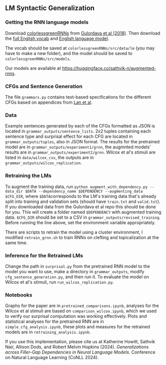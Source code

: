 ## LM Syntactic Generalization

### Getting the RNN language models

Download [colorlessgreenRNNs](https://github.com/facebookresearch/colorlessgreenRNNs/) from [Gulordava et al (2018)](https://aclanthology.org/N18-1108/). Then download the [full English vocab](https://dl.fbaipublicfiles.com/colorless-green-rnns/training-data/English/vocab.txt) and [English language model](https://dl.fbaipublicfiles.com/colorless-green-rnns/best-models/English/hidden650_batch128_dropout0.2_lr20.0.pt).

The vocab should be saved at `colorlessgreenRNNs/src/data/lm` (you may have to make a new folder), and the model should be saved to `colorlessgreenRNNs/src/models`.

Our models are available at https://huggingface.co/sathvik-n/augmented-rnns.

### CFGs and Sentence Generation

The file `grammars.py` contains text-based specifications for the different CFGs based on appendices from [Lan et al](https://lingbuzz.net/lingbuzz/006829).

### Data

Example sentences generated by each of the CFGs formatted as JSON is located in `grammar_outputs/sentence_lists`. 2x2 tuples containing each sentence type and surprisal effect for each CFG are located in `grammar_outputs/tuples`, also in JSON format.
The results for the pretrained model are in `grammar_outputs/experiment1/grnn`, the augmnted models' results are in `grammar_outputs/experiment2/grnn`. 
Wilcox et al's stimuli are listed in `data/wilcox_csv`, the outputs are in `grammar_outputs/wilcox_replication`.

### Retraining the LMs

To augment the training data, run `python augment_with_dependency.py --data_dir $DATA --dependency_name $DEPENDENCY --augmenting_data $CFG_DIR`, where `$DATA`corresponds to the LM's training data that's already split into training and validation sets (should have `train.txt` and `valid.txt`). If you downloaded data from the Gulordava et al repo this should be done for you. This will create a folder named `$DEPENDENCY` with augmented training data. `$CFG_DIR` should be set to a CSV in `grammar_outputs/revised_training`. Before running the line above, set the environment variable appropriately.

There are scripts to retrain the model using a cluster environment, I modified `retrain_grnn.sh` to train RNNs on clefting and topicalization at the same time. 

### Inference for the Retrained LMs
Change the path in `surprisal.py` from the pretrained RNN model to the model you want to use, make a directory in `grammar_outputs`, modify `cfg_sentence_generation.py`, and then run it.
To evaluate the model on Wilcox et al's stimuli, run `run_wilcox_replication.py`.

### Notebooks
Graphs for the paper are in `pretrained_comparisons.ipynb`, analyses for the Wilcox et al stimuli are based on `comparison_wilcox.ipynb`, which we used to verify our surprisal computation was working effectively. Plots and statistical analyses for the pretrained RNN are in `simple_cfg_analysis.ipynb`, these plots and measures for the retrained models are in `retraining_analysis.ipynb`.

If you use this implementation, please cite us at Katherine Howitt, Sathvik Nair, Allison Dods, and Robert Melvin Hopkins (2024). *Generalizations across Filler-Gap Dependencies in Neural Language Models.* Conference on Natural Language Learning (CoNLL 2024).